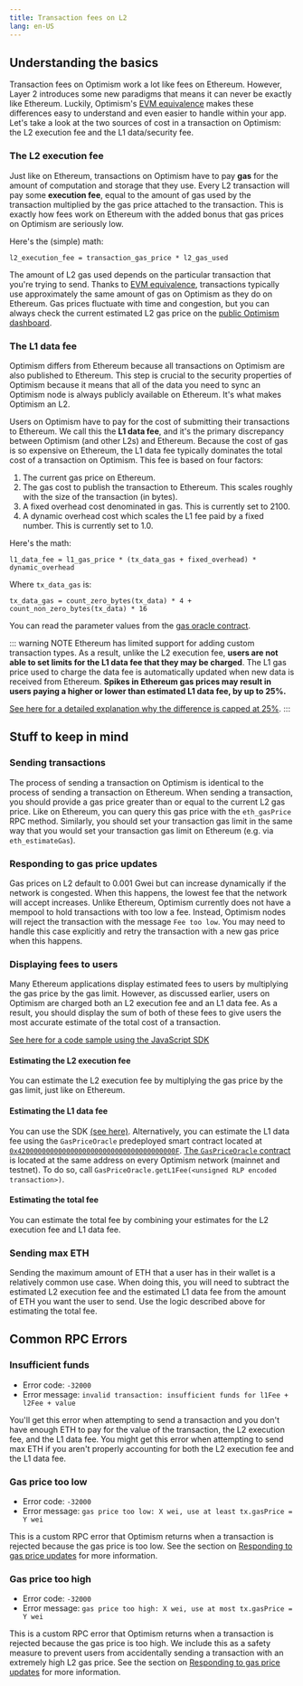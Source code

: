 ```yaml
---
title: Transaction fees on L2
lang: en-US
---
```


## Understanding the basics

Transaction fees on Optimism work a lot like fees on Ethereum.
However, Layer 2 introduces some new paradigms that means it can never be exactly like Ethereum.
Luckily, Optimism's [EVM equivalence](https://medium.com/ethereum-optimism/introducing-evm-equivalence-5c2021deb306) makes these differences easy to understand and even easier to handle within your app.
Let's take a look at the two sources of cost in a transaction on Optimism: the L2 execution fee and the L1 data/security fee.

### The L2 execution fee

Just like on Ethereum, transactions on Optimism have to pay **gas** for the amount of computation and storage that they use.
Every L2 transaction will pay some **execution fee**, equal to the amount of gas used by the transaction multiplied by the gas price attached to the transaction.
This is exactly how fees work on Ethereum with the added bonus that gas prices on Optimism are seriously low.

Here's the (simple) math:

```
l2_execution_fee = transaction_gas_price * l2_gas_used
```

The amount of L2 gas used depends on the particular transaction that you're trying to send.
Thanks to [EVM equivalence](https://medium.com/ethereum-optimism/introducing-evm-equivalence-5c2021deb306), transactions typically use approximately the same amount of gas on Optimism as they do on Ethereum.
Gas prices fluctuate with time and congestion, but you can always check the current estimated L2 gas price on the [public Optimism dashboard](https://public-grafana.optimism.io/d/9hkhMxn7z/public-dashboard?orgId=1&refresh=5m).

### The L1 data fee

Optimism differs from Ethereum because all transactions on Optimism are also published to Ethereum.
This step is crucial to the security properties of Optimism because it means that all of the data you need to sync an Optimism node is always publicly available on Ethereum.
It's what makes Optimism an L2.

Users on Optimism have to pay for the cost of submitting their transactions to Ethereum.
We call this the **L1 data fee**, and it's the primary discrepancy between Optimism (and other L2s) and Ethereum.
Because the cost of gas is so expensive on Ethereum, the L1 data fee typically dominates the total cost of a transaction on Optimism.
This fee is based on four factors:

1. The current gas price on Ethereum.
2. The gas cost to publish the transaction to Ethereum. This scales roughly with the size of the transaction (in bytes).
3. A fixed overhead cost denominated in gas. This is currently set to 2100.
4. A dynamic overhead cost which scales the L1 fee paid by a fixed number. This is currently set to 1.0.

Here's the math:

```
l1_data_fee = l1_gas_price * (tx_data_gas + fixed_overhead) * dynamic_overhead
```

Where `tx_data_gas` is:

```
tx_data_gas = count_zero_bytes(tx_data) * 4 + count_non_zero_bytes(tx_data) * 16
```

You can read the parameter values from the [gas oracle contract](https://explorer.optimism.io/address/0x420000000000000000000000000000000000000F#readContract).

::: warning NOTE
Ethereum has limited support for adding custom transaction types.
As a result, unlike the L2 execution fee, **users are not able to set limits for the L1 data fee that they may be charged**.
The L1 gas price used to charge the data fee is automatically updated when new data is received from Ethereum.
**Spikes in Ethereum gas prices may result in users paying a higher or lower than estimated L1 data fee, by up to 25%.**

[See here for a detailed explanation why the difference is capped at 25%](https://help.optimism.io/hc/en-us/articles/4416677738907-What-happens-if-the-L1-gas-price-spikes-while-a-transaction-is-in-process).
:::


## Stuff to keep in mind

### Sending transactions

The process of sending a transaction on Optimism is identical to the process of sending a transaction on Ethereum.
When sending a transaction, you should provide a gas price greater than or equal to the current L2 gas price.
Like on Ethereum, you can query this gas price with the `eth_gasPrice` RPC method.
Similarly, you should set your transaction gas limit in the same way that you would set your transaction gas limit on Ethereum (e.g. via `eth_estimateGas`).

### Responding to gas price updates

Gas prices on L2 default to 0.001 Gwei but can increase dynamically if the network is congested.
When this happens, the lowest fee that the network will accept increases.
Unlike Ethereum, Optimism currently does not have a mempool to hold transactions with too low a fee.
Instead, Optimism nodes will reject the transaction with the message `Fee too low`.
You may need to handle this case explicitly and retry the transaction with a new gas price when this happens.

### Displaying fees to users

Many Ethereum applications display estimated fees to users by multiplying the gas price by the gas limit.
However, as discussed earlier, users on Optimism are charged both an L2 execution fee and an L1 data fee.
As a result, you should display the sum of both of these fees to give users the most accurate estimate of the total cost of a transaction.

[See here for a code sample using the JavaScript SDK](https://github.com/ethereum-optimism/optimism-tutorial/tree/main/sdk-estimate-gas)

#### Estimating the L2 execution fee

You can estimate the L2 execution fee by multiplying the gas price by the gas limit, just like on Ethereum.

#### Estimating the L1 data fee

You can use the SDK [(see here)](https://github.com/ethereum-optimism/optimism-tutorial/tree/main/sdk-estimate-gas).
Alternatively, you can estimate the L1 data fee using the `GasPriceOracle` predeployed smart contract located at [`0x420000000000000000000000000000000000000F`](https://explorer.optimism.io/address/0x420000000000000000000000000000000000000F).
[The `GasPriceOracle` contract](https://github.com/ethereum-optimism/optimism/blob/develop/packages/contracts/contracts/L2/predeploys/OVM_GasPriceOracle.sol) is located at the same address on every Optimism network (mainnet and testnet).
To do so, call `GasPriceOracle.getL1Fee(<unsigned RLP encoded transaction>)`.

#### Estimating the total fee

You can estimate the total fee by combining your estimates for the L2 execution fee and L1 data fee.

### Sending max ETH

Sending the maximum amount of ETH that a user has in their wallet is a relatively common use case.
When doing this, you will need to subtract the estimated L2 execution fee and the estimated L1 data fee from the amount of ETH you want the user to send.
Use the logic described above for estimating the total fee.

## Common RPC Errors

### Insufficient funds

- Error code: `-32000`
- Error message: `invalid transaction: insufficient funds for l1Fee + l2Fee + value`

You'll get this error when attempting to send a transaction and you don't have enough ETH to pay for the value of the transaction, the L2 execution fee, and the L1 data fee.
You might get this error when attempting to send max ETH if you aren't properly accounting for both the L2 execution fee and the L1 data fee.

### Gas price too low

- Error code: `-32000`
- Error message: `gas price too low: X wei, use at least tx.gasPrice = Y wei`

This is a custom RPC error that Optimism returns when a transaction is rejected because the gas price is too low.
See the section on [Responding to gas price updates](#responding-to-gas-price-updates) for more information.

### Gas price too high
- Error code: `-32000`
- Error message: `gas price too high: X wei, use at most tx.gasPrice = Y wei`

This is a custom RPC error that Optimism returns when a transaction is rejected because the gas price is too high.
We include this as a safety measure to prevent users from accidentally sending a transaction with an extremely high L2 gas price.
See the section on [Responding to gas price updates](#responding-to-gas-price-updates) for more information.
